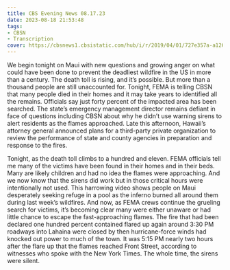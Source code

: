 ```yaml
---
title: CBS Evening News 08.17.23
date: 2023-08-18 21:53:48
tags:
- CBSN
- Transcription
cover: https://cbsnews1.cbsistatic.com/hub/i/r/2019/04/01/727e357a-a126-4138-a2c5-4d3222669d57/thumbnail/640x360/3ff2761028dc5c65cc4f07acd54bcd5c/cbsn2-logo-1920x1080.jpg
---
```

We begin tonight on Maui with new questions and growing anger on what could have been done to prevent the deadliest wildfire in the US in more than a century. The death toll is rising, and it’s possible. But more than a thousand people are still unaccounted for. Tonight, FEMA is telling CBSN that many people died in their homes and it may take years to identified all the remains. Officials say just forty percent of the impacted area has been searched. The state’s emergency management director remains defiant in face of questions including CBSN about why he didn’t use warning sirens to alert residents as the flames approached. Late this afternoon, Hawaii’s attorney general announced plans for a third-party private organization to review the performance of state and county agencies in preparation and response to the fires. 

Tonight, as the death toll climbs to a hundred and eleven. FEMA officials tell me many of the victims have been found in their homes and in their beds. Many are likely children and had no idea the flames were approaching. And we now know that the sirens did work but in those critical hours were intentionally not used. This harrowing video shows people on Maui desperately seeking refuge in a pool as the inferno burned all around them during last week’s wildfires. And now, as FEMA crews continue the grueling search for victims, it’s becoming clear many were either unaware or had little chance to escape the fast-approaching flames. The fire that had been declared one hundred percent contained flared up again around 3:30 PM roadways into Lahaina were closed by then hurricane-force winds had knocked out power to much of the town. It was 5:15 PM nearly two hours after the flare up that the flames reached Front Street, according to witnesses who spoke with the New York Times. The whole time, the sirens were silent. 

